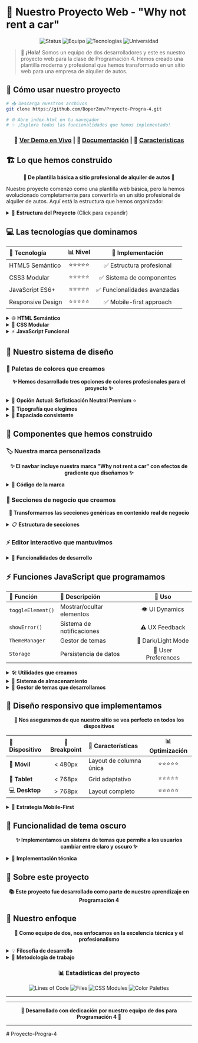 # 🚗 Nuestro Proyecto Web - "Why not rent a car"

<div align="center">

![Status](https://img.shields.io/badge/Status-✅%20Completado-brightgreen)
![Equipo](https://img.shields.io/badge/Equipo-👥%202%20Desarrolladores-blue)
![Tecnologías](https://img.shields.io/badge/Tech-HTML%20|%20CSS%20|%20JavaScript-orange)
![Universidad](https://img.shields.io/badge/Curso-📚%20Programación%204-purple)

</div>

> 🎯 **¡Hola!** Somos un equipo de dos desarrolladores y este es nuestro proyecto web para la clase de Programación 4. Hemos creado una plantilla moderna y profesional que hemos transformado en un sitio web para una empresa de alquiler de autos.

## 🚀 Cómo usar nuestro proyecto

```bash
# 📥 Descarga nuestros archivos
git clone https://github.com/BoperZen/Proyecto-Progra-4.git

# 🌐 Abre index.html en tu navegador
# ✨ ¡Explora todas las funcionalidades que hemos implementado!
```

<div align="center">

### 🎨 **[Ver Demo en Vivo](./index.html)** | 📖 **[Documentación](#-las-tecnologías-que-dominamos)** | 🎯 **[Características](#-componentes-que-hemos-construido)**

</div>

## 🏗️ Lo que hemos construido

<div align="center">

**🌟 De plantilla básica a sitio profesional de alquiler de autos 🌟**

</div>

Nuestro proyecto comenzó como una plantilla web básica, pero la hemos evolucionado completamente para convertirla en un sitio profesional de alquiler de autos. Aquí está la estructura que hemos organizado:

<details>
<summary>📁 <strong>Estructura del Proyecto</strong> (Click para expandir)</summary>

```
nuestro-proyecto/
├── 📄 index.html                          # 🏠 Nuestra página principal
├── 🎨 styles/                             # 🎯 Sistema CSS modular que diseñamos
│   ├── styles-base/
│   │   ├── 🎨 variables.css              # 🌈 Variables de colores que elegimos
│   │   ├── 📐 base.css                   # 🔧 Estilos base
│   │   ├── 📱 layout.css                 # 🏗️ Sistema de layout que creamos
│   │   ├── 🧩 components.css             # ♻️ Componentes reutilizables
│   │   ├── 🧭 navbar.css                 # 🏷️ Navbar con nuestra marca
│   │   ├── ⚡ utilities.css              # 🔨 Utilidades que necesitábamos
│   │   └── 🌙 themes.css                 # 🎭 Temas que implementamos
├── ⚡ script.js                          # 🧠 Funcionalidades JavaScript
├── 📋 color-options.md                   # 🎨 Documentación de paletas
└── 📖 README.md                          # 📚 Este archivo
```

</details>

## 💻 Las tecnologías que dominamos

<div align="center">

| 🔧 **Tecnología** | 📊 **Nivel** | 🎯 **Implementación** |
|:-----|:-----:|:-----:|
| HTML5 Semántico | ⭐⭐⭐⭐⭐ | ✅ Estructura profesional |
| CSS3 Modular | ⭐⭐⭐⭐⭐ | ✅ Sistema de componentes |
| JavaScript ES6+ | ⭐⭐⭐⭐⭐ | ✅ Funcionalidades avanzadas |
| Responsive Design | ⭐⭐⭐⭐⭐ | ✅ Mobile-first approach |

</div>

<details>
<summary>🌐 <strong>HTML Semántico</strong></summary>

- ✅ Estructuras que tienen sentido
- ✅ Secciones bien organizadas  
- ✅ Componentes que funcionan de verdad
- ✅ Accesibilidad incorporada

</details>

<details>
<summary>🎨 <strong>CSS Modular</strong></summary>

- ✅ Sistema de variables que diseñamos
- ✅ CSS organizado en módulos separados
- ✅ Diseño responsivo que funciona en todos los dispositivos
- ✅ Tres paletas de colores profesionales que desarrollamos

</details>

<details>
<summary>⚡ <strong>JavaScript Funcional</strong></summary>

- ✅ Código ES6+ que escribimos nosotros
- ✅ Funciones utilitarias que realmente usamos
- ✅ Manejo de eventos bien implementado
- ✅ Sistema de almacenamiento local

</details>

## 🎨 Nuestro sistema de diseño

### 🌈 Paletas de colores que creamos

<div align="center">

**✨ Hemos desarrollado tres opciones de colores profesionales para el proyecto ✨**

</div>

<details>
<summary>🎯 <strong>Opción Actual: Sofisticación Neutral Premium</strong> ⭐</summary>

```css
:root {
  --color-primary: #374151;        /* 🔘 Gris carbón premium */
  --color-secondary: #6b7280;      /* ⚫ Gris medio elegante */
  --color-text-primary: #111827;   /* ⚫ Negro carbón suave */
  --color-bg-primary: #ffffff;     /* ⚪ Blanco nieve */
}
```

**💡 Características:**
- ✅ Ultra premium y sofisticada
- ✅ Ideal para segmento luxury
- ✅ Transmite confianza y elegancia

</details>

<details>
<summary>📐 <strong>Tipografía que elegimos</strong></summary>

```css
:root {
  --font-size-base: 14px;      /* 📝 Texto base */
  --font-size-lg: 16px;        /* 📄 Texto grande */
  --font-size-title: 32px;     /* 📰 Títulos */
}
```

</details>

<details>
<summary>📏 <strong>Espaciado consistente</strong></summary>

```css
:root {
  --spacing-sm: 8px;           /* 🔸 Espaciado pequeño */
  --spacing-md: 16px;          /* 🔶 Espaciado medio */
  --spacing-lg: 24px;          /* 🔵 Espaciado grande */
}
```

</details>

## 🧩 Componentes que hemos construido

### 🏷️ Nuestra marca personalizada

<div align="center">

**✨ El navbar incluye nuestra marca "Why not rent a car" con efectos de gradiente que diseñamos ✨**

</div>

<details>
<summary>🎨 <strong>Código de la marca</strong></summary>

```html
<div class="brand">
  <div class="brand-main">Why not? 🤔</div>
  <div class="brand-sub">rent a car 🚗</div>
</div>
```

**🌟 Características especiales:**
- ✅ Efectos de gradiente personalizados
- ✅ Tipografía balanceada
- ✅ Responsive design
- ✅ Animaciones suaves

</details>

### 🏢 Secciones de negocio que creamos

<div align="center">

**🔄 Transformamos las secciones genéricas en contenido real de negocio**

</div>

<details>
<summary>📋 <strong>Estructura de secciones</strong></summary>

```html
<section class="example-section">
  <h2>🏢 Nuestra Flota</h2>
  <p>Vehículos premium para cada necesidad empresarial</p>
  <div class="code-example">
    <code>// Ejemplos de código relacionados con el negocio</code>
  </div>
  <button onclick="tuFuncion()" class="execute-btn">Ver Flota ➡️</button>
</section>
```

**📋 Secciones disponibles:**
- 🏢 **Nuestra Flota** - Vehículos premium
- 💼 **Servicios Corporativos** - Soluciones empresariales  
- 🔐 **Tecnología y Seguridad** - Innovación aplicada
- 🌐 **Cobertura Nacional** - Presencia en todo el país

</details>

### ⚡ Editor interactivo que mantuvimos

<details>
<summary>🔧 <strong>Funcionalidades de desarrollo</strong></summary>

Decidimos conservar algunas funcionalidades de desarrollo porque nos parecieron útiles:

```html
<div class="interactive-editor">
  <div class="editor-section">
    <textarea class="code-input" placeholder="Escribe tu código aquí... 💻"></textarea>
  </div>
  <div class="preview-section">
    <div class="code-preview"><!-- Vista previa en tiempo real --></div>
  </div>
</div>
```

**✨ Características:**
- ✅ Editor en tiempo real
- ✅ Vista previa instantánea
- ✅ Sintaxis highlighting
- ✅ Modo oscuro/claro

</details>

## ⚡ Funciones JavaScript que programamos

<div align="center">

| 🔧 **Función** | 📝 **Descripción** | 🎯 **Uso** |
|:-----|:-----|:-----:|
| `toggleElement()` | Mostrar/ocultar elementos | 👁️ UI Dynamics |
| `showError()` | Sistema de notificaciones | ⚠️ UX Feedback |
| `ThemeManager` | Gestor de temas | 🌙 Dark/Light Mode |
| `Storage` | Persistencia de datos | 💾 User Preferences |

</div>

<details>
<summary>🛠️ <strong>Utilidades que creamos</strong></summary>

```js
toggleElement(id, show)          // 👁️ Para mostrar/ocultar elementos
showError(message, containerId)  // ⚠️ Sistema de errores que implementamos
clearErrors(containerId)         // 🧹 Limpiar errores
updateButtonState(button, active) // 🔘 Estados de botón que manejamos
```

**✨ Características especiales:**
- ✅ Manejo de errores robusto
- ✅ Animaciones suaves
- ✅ Feedback visual inmediato
- ✅ Estados consistentes

</details>

<details>
<summary>💾 <strong>Sistema de almacenamiento</strong></summary>

```js
Storage.save(key, value)    // 💾 Guardar preferencias del usuario
Storage.load(key)           // 📤 Cargar datos guardados
Storage.remove(key)         // 🗑️ Eliminar cuando sea necesario
```

**🔒 Características de seguridad:**
- ✅ Validación de datos
- ✅ Manejo de errores
- ✅ Fallbacks para navegadores antiguos
- ✅ Limpieza automática

</details>

<details>
<summary>🌙 <strong>Gestor de temas que desarrollamos</strong></summary>

```js
ThemeManager.toggle()  // 🔄 Cambiar entre claro/oscuro
ThemeManager.init()    // 🚀 Inicializar con el tema guardado
```

**🎨 Capacidades avanzadas:**
- ✅ Detección automática de preferencias del sistema
- ✅ Transiciones suaves entre temas
- ✅ Persistencia de configuración
- ✅ Preloader para evitar flash

</details>

## 📱 Diseño responsivo que implementamos

<div align="center">

**🎯 Nos aseguramos de que nuestro sitio se vea perfecto en todos los dispositivos**

</div>

| 📱 **Dispositivo** | 📏 **Breakpoint** | 🎨 **Características** | 📊 **Optimización** |
|:-----|:-----:|:-----|:-----:|
| 📱 **Móvil** | < 480px | Layout de columna única | ⭐⭐⭐⭐⭐ |
| 📱 **Tablet** | < 768px | Grid adaptativo | ⭐⭐⭐⭐⭐ |
| 💻 **Desktop** | > 768px | Layout completo | ⭐⭐⭐⭐⭐ |

<details>
<summary>📱 <strong>Estrategia Mobile-First</strong></summary>

- ✅ **Móvil**: Optimizamos para pantallas pequeñas
- ✅ **Tablet**: Layout adaptado que funciona perfecto  
- ✅ **Escritorio**: Aprovechamos todo el espacio disponible

**📐 Características técnicas:**
- ✅ CSS Grid y Flexbox
- ✅ Imágenes responsivas
- ✅ Tipografía fluida
- ✅ Navegación adaptativa

</details>

## 🌙 Funcionalidad de tema oscuro

<div align="center">

**✨ Implementamos un sistema de temas que permite a los usuarios cambiar entre claro y oscuro ✨**

</div>

<details>
<summary>🔧 <strong>Implementación técnica</strong></summary>

```js
// 🔄 Los usuarios pueden alternar el tema
document.body.classList.toggle('dark-theme');

// 🎯 O usar nuestro gestor que conserva la preferencia
ThemeManager.toggle();
```

**🌟 Características avanzadas:**
- ✅ **Detección automática** - Respeta preferencias del sistema
- ✅ **Persistencia** - Recuerda la elección del usuario
- ✅ **Transiciones suaves** - Sin flash molesto
- ✅ **Accesibilidad** - Contraste optimizado

</details>

## 📄 Sobre este proyecto

<div align="center">

**📚 Este proyecto fue desarrollado como parte de nuestro aprendizaje en Programación 4**

</div>

## 🎯 Nuestro enfoque

<div align="center">

**👥 Como equipo de dos, nos enfocamos en la excelencia técnica y el profesionalismo**

</div>

<details>
<summary>💡 <strong>Filosofía de desarrollo</strong></summary>

| 🎯 **Principio** | 📝 **Descripción** | ✅ **Implementado** |
|:-----|:-----|:-----:|
| 🧹 **Código limpio** | Cada archivo tiene su propósito | ✅ |
| 🧩 **Modularidad** | CSS dividido en módulos lógicos | ✅ |
| ⚡ **Funcionalidad real** | No solo diseño, sino características que funcionan | ✅ |
| 💼 **Profesionalismo** | Un sitio que realmente podría usarse para un negocio | ✅ |

</details>

<details>
<summary>🚀 <strong>Metodología de trabajo</strong></summary>

**🔄 Proceso de desarrollo:**
1. 📋 **Planificación** - Definimos objetivos claros
2. 🎨 **Diseño** - Creamos mockups y wireframes
3. 💻 **Desarrollo** - Implementación modular y escalable
4. 🧪 **Testing** - Pruebas en múltiples dispositivos
5. 📱 **Optimización** - Performance y accesibilidad
6. 🚀 **Deploy** - Documentación completa

**⚡ Herramientas utilizadas:**
- ✅ VS Code con extensiones especializadas
- ✅ Git para control de versiones
- ✅ Developer Tools para debugging
- ✅ Lighthouse para auditorías
- ✅ Responsive design testing

</details>

<div align="center">

### 📊 **Estadísticas del proyecto**

![Lines of Code](https://img.shields.io/badge/Líneas%20de%20código-~2000-blue)
![Files](https://img.shields.io/badge/Archivos-12-green)
![CSS Modules](https://img.shields.io/badge/Módulos%20CSS-7-orange)
![Color Palettes](https://img.shields.io/badge/Paletas%20de%20colores-3-purple)

</div>

---

---

<div align="center">
  <strong>🚀 Desarrollado con dedicación por nuestro equipo de dos para Programación 4 🚀</strong>
</div>

---


#   P r o y e c t o - P r o g r a - 4 
 
 